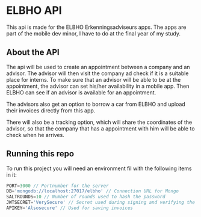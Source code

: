 # ELBHO API
This api is made for the ELBHO Erkenningsadviseurs apps. The apps are part of the mobile dev minor, I have to do at the final year of my study.

## About the API
The api will be used to create an appointment between a company and an advisor. The advisor will then visit the company ad check if it is a suitable place for interns. To make sure that an advisor will be able to be at the appointment, the advisor can set his/her availability in a mobile app. Then ELBHO can see if an advisor is available for an appointment.

The advisors also get an option to borrow a car from ELBHO and upload their invoices directly from this app.

There will also be a tracking option, which will share the coordinates of the advisor, so that the company that has a appointment with him will be able to check when he arrives.

## Running this repo
To run this project you will need an environment fil with the following items in it:
```ts
PORT=3000 // Portnumber for the server
DB='mongodb://localhost:27017/elbho' // Connection URL for Mongo
SALTROUNDS=10 // Number of rounds used to hash the password
JWTSECRET='VerySecure' // Secret used during signing and verifying the JWT
APIKEY='Alsosecure' // Used for saving invoices
```
